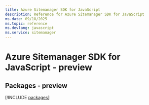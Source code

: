 ```yaml
---
title: Azure Sitemanager SDK for JavaScript
description: Reference for Azure Sitemanager SDK for JavaScript
ms.date: 09/18/2025
ms.topic: reference
ms.devlang: javascript
ms.service: sitemanager
---
```

# Azure Sitemanager SDK for JavaScript - preview
## Packages - preview
[!INCLUDE [packages](sitemanager-index.md)]